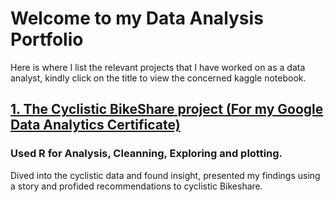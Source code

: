 # Welcome to my Data Analysis Portfolio
Here is where I list the relevant projects that I have worked on as a data analyst, kindly click on the title to view the concerned kaggle notebook.
## [1. The Cyclistic BikeShare project (For my Google Data Analytics Certificate)]("../../www.kaggle.com/code/eliedjani/cyclistic-bikeshare-project")
### Used R for Analysis, Cleanning, Exploring and plotting.
Dived into the cyclistic data and found insight, presented my findings using a story and profided recommendations to cyclistic Bikeshare.
